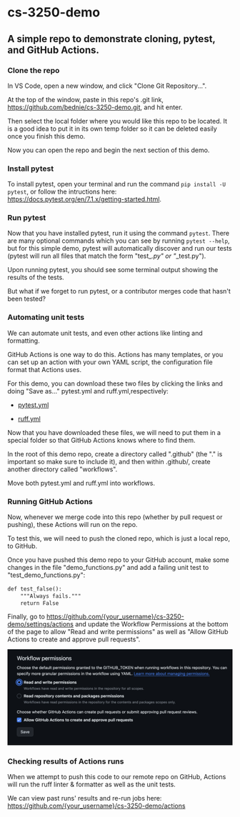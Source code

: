 # cs-3250-demo
## A simple repo to demonstrate cloning, pytest, and GitHub Actions.

### Clone the repo

In VS Code, open a new window, and click "Clone Git Repository...".

At the top of the window, paste in this repo's .git link, https://github.com/bednie/cs-3250-demo.git, and hit enter. 

Then select the local folder where you would like this repo to be located. It is a good idea to put it in its own temp folder so it can be deleted easily once you finish this demo.

Now you can open the repo and begin the next section of this demo. 

### Install pytest

To install pytest, open your terminal and run the command ```pip install -U pytest```, or follow the intructions here: https://docs.pytest.org/en/7.1.x/getting-started.html.

### Run pytest 

Now that you have installed pytest, run it using the command ```pytest```. There are many optional commands which you can see by running ```pytest --help```, but for this simple demo, pytest will automatically discover and run our tests (pytest will run all files that match the form "test_*.py" or "*_test.py"). 

Upon running pytest, you should see some terminal output showing the results of the tests. 

But what if we forget to run pytest, or a contributor merges code that hasn't been tested?

### Automating unit tests

We can automate unit tests, and even other actions like linting and formatting.

GitHub Actions is one way to do this. Actions has many templates, or you can set up an action with your own YAML script, the configuration file format that Actions uses.

For this demo, you can download these two files by clicking the links and doing "Save as..." pytest.yml and ruff.yml,respectively: 

- [pytest.yml](https://gist.githubusercontent.com/bednie/bbf1418b5a5af15cfb0a548a4865cfec/raw/d68b6f0568532209ec35056cf01e9058955a92e8/pytest.yml)

- [ruff.yml](https://gist.githubusercontent.com/bednie/7d2863227e4263b618eb91656681227d/raw/d1f1017a7dd73803de09198dc43855493b729ac5/ruff.yml)

Now that you have downloaded these files, we will need to put them in a special folder so that GitHub Actions knows where to find them. 

In the root of this demo repo, create a directory called ".github" (the "." is important so make sure to include it), and then within .github/, create another directory called "workflows".

Move both pytest.yml and ruff.yml into workflows. 

### Running GitHub Actions


Now, whenever we merge code into this repo (whether by pull request or pushing), these Actions will run on the repo. 

To test this, we will need to push the cloned repo, which is just a local repo, to GitHub. 

Once you have pushed this demo repo to your GitHub account, make some changes in the file "demo_functions.py" and add a failing unit test to "test_demo_functions.py":

```
def test_false():
    """Always fails."""
    return False
```

Finally, go to https://github.com/{your_username}/cs-3250-demo/settings/actions and update the Workflow Permissions at the bottom of the page to allow "Read and write permissions" as well as "Allow GitHub Actions to create and approve pull requests".

![workflow-permissions.png](/workflow_permissions.png)

### Checking results of Actions runs 

When we attempt to push this code to our remote repo on GitHub, Actions will run the ruff linter & formatter as well as the unit tests.

We can view past runs' results and re-run jobs here: https://github.com/{your_username}/cs-3250-demo/actions


